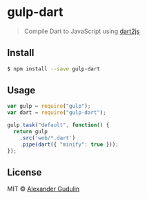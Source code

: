 # gulp-dart

> Compile Dart to JavaScript using [dart2js](https://www.dartlang.org/tools/dart2js/)


## Install

```sh
$ npm install --save gulp-dart
```


## Usage

```js
var gulp = require("gulp");
var dart = require("gulp-dart");

gulp.task("default", function() {
  return gulp
    .src('web/*.dart')
    .pipe(dart({ "minify": true }));
});
```

## License

MIT © [Alexander Gudulin](http://gudulin.com)
